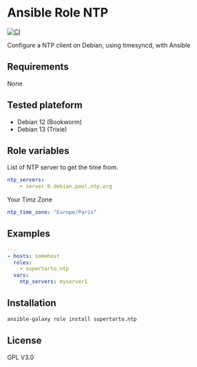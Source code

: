 # Ansible Role NTP
[![CI](https://github.com/supertarto/ansible-role-ntp/actions/workflows/ci.yml/badge.svg)](https://github.com/supertarto/ansible-role-ntp/actions/workflows/ci.yml)

Configure a NTP client on Debian, using timesyncd, with Ansible

## Requirements
None

## Tested plateform
* Debian 12 (Bookworm)
* Debian 13 (Trixie)

## Role variables
List of NTP server to get the time from.

```yml
ntp_servers:
    - server 0.debian.pool.ntp.org
```

Your Timz Zone

```yml
ntp_time_zone: "Europe/Paris"
```

## Examples

```yml
---
- hosts: somehost
  roles:
    - supertarto.ntp
  vars:
    ntp_servers: myserver1
```

## Installation

```bash
ansible-galaxy role install supertarto.ntp
```

## License
GPL V3.0
